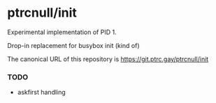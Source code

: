 # ptrcnull/init

Experimental implementation of PID 1.  

Drop-in replacement for busybox init (kind of)

The canonical URL of this repository is https://git.ptrc.gay/ptrcnull/init

### TODO

- askfirst handling
